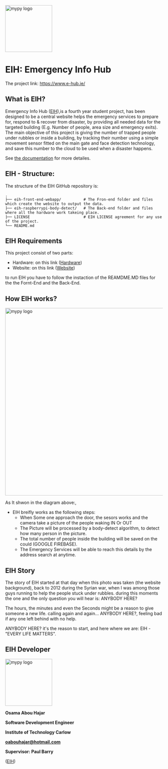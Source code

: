 <img src="http://glasnost.itcarlow.ie/~softeng4/C00220135/img/logo.png" alt="mypy logo" width="150px"/>

EIH: Emergency Info Hub 
=======================================

The project link: https://www.e-hub.ie/

What is EIH?
-------------
Emergency Info Hub ([EIH](https://www.e-hub.ie/)),is a fourth year student project, has been designed to be a central website helps the emergency services to prepare for, respond to & recover from disaster, by providing all needed data for the targeted building (E.g. Number of people, area size and emergency exits).
The main objective of this project is giving the number of trapped people under rubbles or inside a building, by tracking their number using a simple movement sensor fitted on the main gate and face detection technology, and save this number to the cloud to be used when a disaster happens.

See [the documentation](http://glasnost.itcarlow.ie/~softeng4/C00220135/index.html#t3) for more detailes.


EIH - Structure:
------------

The structure of the EIH GitHub repository is:

    .
    ├── eih-front-end-webapp/          # The Fron-end folder and files which create the website to output the data.
    ├── eih-raspberrypi-body-detect/   # The Back-end folder and files where all the hardware work takeing place.
    ├── LICENSE                        # EIH LICENSE agreement for any use of the project.            
    └── README.md          


EIH Requirements
------------
This project consist of two parts:

* Hardware: on this link ([Hardware](https://github.com/OAbouHajar/projectEIH/tree/master/eih-raspberrypi-body-detect))
* Website: on this link ([Website](https://github.com/OAbouHajar/projectEIH/tree/master/eih-front-end-webapp))


to run EIH you have to follow the instaction of the REAMDME.MD files for the the Fornt-End and the Back-End.

How EIH works?
------------

<img src="http://glasnost.itcarlow.ie/~softeng4/C00220135/documents/back-eng-img/overAll.JPG" alt="mypy logo" width="600px"/>

As It shwon in the diagram above:, 
* EIH breifly works as the following steps:
    * When Some one approach the door, the sesors works and the camera take a picture of the people waking IN Or OUT
    * The Picture will be processed by a body-detect algorithm, to detect how many person in the picture.
    * The total number of people inside the building will be saved on the could (GOOGLE FIREBASE).
    * The Emergency Services will be able to reach this details by the address search at anytime.


EIH Story
------------

The story of EIH started at that day when this photo was taken (the website background), back to 2012 during the Syrian war,
when I was among those guys running to help the people stuck under rubbles.
during this moments the one and the only question you will hear is: ANYBODY HERE?

The hours, the minutes and even the Seconds might be a reason to give someone a new life. calling again and again... ANYBODY HERE?, feeling bad if any one left behind with no help.

ANYBODY HERE? it's the reason to start, and here where we are: EIH - "EVERY LIFE MATTERS".


EIH Developer
------------
<img src="https://eih.pythonanywhere.com/static/me.png" alt="mypy logo" width="150px"/>

**Osama Abou Hajar** 

**Software Development Engineer**

**Institute of Technology Carlow**

**oabouhajar@hotmail.com**

**Supervisor: Paul Barry**

([EIH](https://www.e-hub.ie/))
